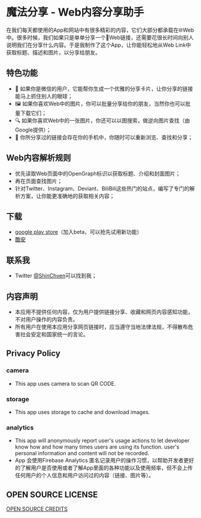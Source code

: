 # 魔法分享 - Web内容分享助手

在我们每天都使用的App和网站中有很多精彩的内容，它们大部分都承载在🌐Web中。很多时候，我们如果只是单单分享一个🔗Web链接，还需要花很长时间向别人说明我们在分享什么内容。于是我制作了这个App，让你能轻松地从Web Link中获取标题、描述和图片，以分享给朋友。

## 特色功能

- 💬 如果你是微信的用户，它能帮你生成一个优雅的分享卡片，让你分享的链接能马上抓住别人的眼球；
- 🖼️ 如果你喜欢Web中的图片，你可以批量分享给你的朋友，当然你也可以批量下载它们；
- 🔍 如果你喜欢Web中的一张图片，你还可以以图搜索，做逆向图片查找（由Google提供）；
- 📇 你所分享过的链接会存在你的手机中，你随时可以重新浏览、查找和分享；

## Web内容解析规则

- 优先读取Web页面中的OpenGraph标识以获取标题、介绍和封面图片；
- 再在页面查找图片；
- 针对Twitter、Instagram、Deviant、BiliBili这些热门的站点，编写了专门的解析方案，让你能更准确地的获取相关内容；

## 下载

- [google play store](https://play.google.com/store/apps/details?id=net.atlassc.shinchven.sharemoments)（加入beta，可以抢先试用新功能）
- [酷安](https://www.coolapk.com/apk/net.atlassc.shinchven.sharemoments)

## 联系我

- Twitter [@ShinChven](https://twitter.com/ShinChven)可以找到我；

## 内容声明

- 本应用不提供任何内容，仅为用户提供链接分享、收藏和网页内容感知功能，不对用户操作的内容负责。
- 所有用户在使用本应用分享网页链接时，应当遵守当地法律法规，不得散布危害社会安定和国家统一的言论。

## Privacy Policy

### camera

- This app uses camera to scan QR CODE.

### storage

- This app uses storage to cache and download images.

### analytics

- This app will anonymously report user's usage actions to let developer know how and how many times users are using its function. user's personal information and content will not be recorded.
- App 会使用Firebase Analytics 匿名记录用户的操作习惯，以帮助开发者更好的了解用户是否使用或者了解App里面的各种功能以及使用频率，但不会上传任何用户的个人信息和用户访问过的内容（链接、图片等）。


## OPEN SOURCE LICENSE

[OPEN SOURCE CREDITS](OpenSourceCredits.md)
